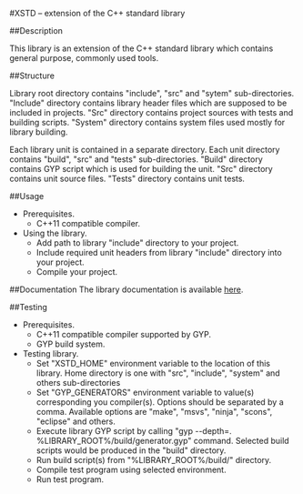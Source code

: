 #XSTD – extension of the C++ standard library

##Description

This library is an extension of the C++ standard library which contains general purpose, commonly used tools.


##Structure

Library root directory contains "include", "src" and "sytem" sub-directories. "Include" directory contains library header files which are supposed to be included in projects. "Src" directory contains project sources with tests and building scripts. "System" directory contains system files used mostly for
library building.

Each library unit is contained in a separate directory. Each unit directory contains "build", "src" and "tests" sub-directories. "Build" directory contains GYP script which is used for building the unit. "Src" directory contains unit source files. "Tests" directory contains unit tests.

##Usage

* Prerequisites.
  + C++11 compatible compiler.
* Using the library.
  + Add path to library "include" directory to your project.
  + Include required unit headers from library "include" directory into your project.
  + Compile your project.

##Documentation
The library documentation is available [here](http://kolyunya.github.io/xstd/index.html).

##Testing

* Prerequisites.
  + C++11 compatible compiler supported by GYP.
  + GYP build system.
* Testing library.
  + Set "XSTD_HOME" environment variable to the location of this library. Home directory is one with "src", "include", "system" and others sub-directories
  + Set "GYP_GENERATORS" environment variable to value(s) corresponding you compiler(s). Options should be separated by a comma. Available options are "make", "msvs", "ninja", "scons", "eclipse" and others.
  + Execute library GYP script by calling "gyp --depth=. %LIBRARY_ROOT%/build/generator.gyp" command. Selected build scripts would be produced in the "build" directory.
  + Run build script(s) from "%LIBRARY_ROOT%/build/" directory.
  + Compile test program using selected environment.
  + Run test program.